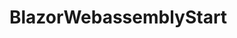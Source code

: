 # BlazorWebassemblyStart
<a href="https://sergeydavidovich.github.io/BlazorWebassemblyStart" target="_blank"/>
